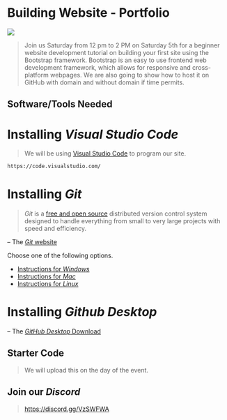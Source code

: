 # Building Website - Portfolio
![](https://media.discordapp.net/attachments/749435458252963840/751261357491355698/unknown.png?width=1368&height=684)
>Join us Saturday from 12 pm to 2 PM on Saturday 5th for a beginner website development tutorial on building your first site using the Bootstrap framework. Bootstrap is an easy to use frontend web development framework, which allows for responsive and cross-platform webpages. We are also going to show how to host it on GitHub with domain and without domain if time permits.

## Software/Tools Needed

# Installing *Visual Studio Code*
>We will be using [Visual Studio Code](https://code.visualstudio.com/) to program our site.

```bash
https://code.visualstudio.com/
```

# Installing *Git*

> *Git* is a [free and open source](http://git-scm.com/about/free-and-open-source) distributed version control system designed to handle everything from small to very large projects with speed and efficiency.

– The [*Git* website](http://git-scm.com/)

Choose one of the following options.
- [Instructions for *Windows*](https://github.com/PranavPrashar/CodeFi-Frosh-Workshop/blob/master/windows.md)
- [Instructions for *Mac*](https://github.com/PranavPrashar/CodeFi-Frosh-Workshop/blob/master/mac.md)
- [Instructions for *Linux*](https://github.com/PranavPrashar/CodeFi-Frosh-Workshop/blob/master/linux.md)

# Installing *Github Desktop*

– The [*GitHub Desktop* Download](https://desktop.github.com/)

## Starter Code
>We will upload this on the day of the event.

## Join our *Discord*
> https://discord.gg/VzSWFWA
